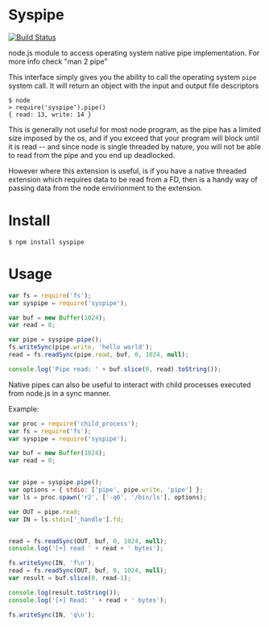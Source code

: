 # Syspipe

[![Build Status](https://travis-ci.org/jpnalbae/syspipe.svg?branch=master)](https://travis-ci.org/jpenalbae/syspipe)

node.js module to access operating system native pipe implementation. For more info check  "man 2 pipe"

This interface simply gives you the ability to call the operating system `pipe` system call. It will return an object with the input and output file descriptors

```
$ node
> require('syspipe').pipe()
{ read: 13, write: 14 }
```

This is generally not useful for most node program, as the pipe has a limited size imposed by the os, and if you exceed that your program will block until it is read -- and since node is single threaded by nature, you will not be able to read from the pipe and you end up deadlocked.

However where this extension is useful, is if you have a native threaded extension which requires data to be read from a FD, then is a handy way of passing data from the node envirionment to the extension.


# Install
```
$ npm install syspipe
```

# Usage
```js
var fs = require('fs');
var syspipe = require('syspipe');

var buf = new Buffer(1024);
var read = 0;

var pipe = syspipe.pipe();
fs.writeSync(pipe.write, 'hello world');
read = fs.readSync(pipe.read, buf, 0, 1024, null);

console.log('Pipe read: ' + buf.slice(0, read).toString());
```

Native pipes can also be useful to interact with child processes executed from node.js in a sync manner.

Example:
```js
var proc = require('child_process');
var fs = require('fs');
var syspipe = require('syspipe');

var buf = new Buffer(1024);
var read = 0;


var pipe = syspipe.pipe();
var options = { stdio: ['pipe', pipe.write, 'pipe'] };
var ls = proc.spawn('r2', ['-q0', '/bin/ls'], options);

var OUT = pipe.read;
var IN = ls.stdin['_handle'].fd;


read = fs.readSync(OUT, buf, 0, 1024, null);
console.log('[+] read ' + read + ' bytes');

fs.writeSync(IN, 'f\n');
read = fs.readSync(OUT, buf, 0, 1024, null);
var result = buf.slice(0, read-1);

console.log(result.toString());
console.log('[+] Read: ' + read + ' bytes');

fs.writeSync(IN, 'q\n');
```

